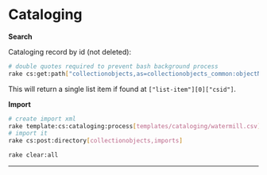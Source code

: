 Cataloging
==========

**Search**

Cataloging record by id (not deleted):

```bash
# double quotes required to prevent bash background process
rake cs:get:path["collectionobjects,as=collectionobjects_common:objectNumber%3D%22123456%22&wf_deleted=false"]
```

This will return a single list item if found at `["list-item"][0]["csid"]`.

**Import**

```bash
# create import xml
rake template:cs:cataloging:process[templates/cataloging/watermill.csv]
# import it
rake cs:post:directory[collectionobjects,imports]

rake clear:all
```

---
